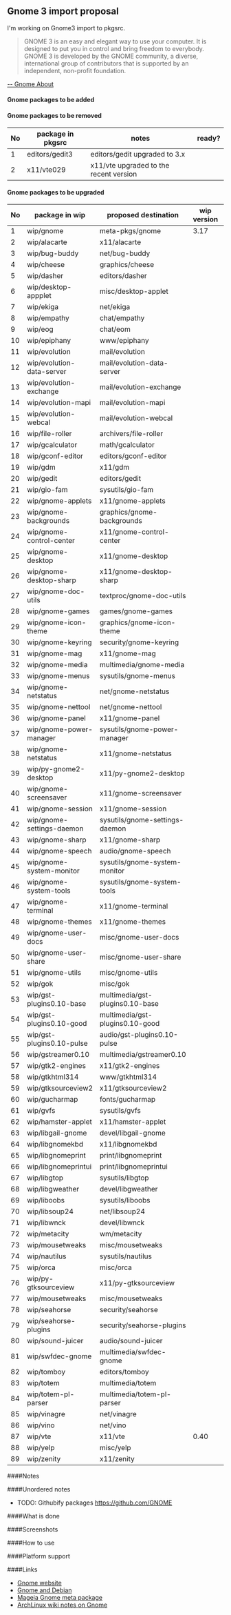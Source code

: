 ## Gnome 3 import proposal

I'm working on Gnome3 import to pkgsrc.

> GNOME 3 is an easy and elegant way to use your computer. It is designed to put you in control and bring freedom to everybody. GNOME 3 is developed by the GNOME community, a diverse, international group of contributors that is supported by an independent, non-profit foundation.

[-- Gnome About](https://www.gnome.org/)

#### Gnome packages to be added

#### Gnome packages to be removed

No | package in pkgsrc | notes | ready?
---|-------------------|-------|-------
1 | editors/gedit3 | editors/gedit upgraded to 3.x |
2 | x11/vte029 | x11/vte upgraded to the recent version |


#### Gnome packages to be upgraded

No | package in wip | proposed destination | wip version | pkgsrc version | notes | ready?
---|----------------|----------------------|-------------|----------------|-------|-------
1 | wip/gnome | meta-pkgs/gnome | 3.17 | 2.26.2 | |
2 | wip/alacarte | x11/alacarte |  |  | |
3 | wip/bug-buddy | net/bug-buddy |  |  | |
4 | wip/cheese | graphics/cheese |  |  | |
5 | wip/dasher | editors/dasher |  |  | |
6 | wip/desktop-appplet | misc/desktop-applet |  |  | |
7 | wip/ekiga | net/ekiga |  |  | |
8 | wip/empathy | chat/empathy |  |  | |
9 | wip/eog | chat/eom |  |  | |
10 | wip/epiphany | www/epiphany |  | | |
11 | wip/evolution | mail/evolution | | | |
12 | wip/evolution-data-server | mail/evolution-data-server | | | |
13 | wip/evolution-exchange | mail/evolution-exchange | | | |
14 | wip/evolution-mapi | mail/evolution-mapi | | | |
15 | wip/evolution-webcal | mail/evolution-webcal | | | |
16 | wip/file-roller | archivers/file-roller | | | |
17 | wip/gcalculator | math/gcalculator | | | |
18 | wip/gconf-editor | editors/gconf-editor | | | |
19 | wip/gdm | x11/gdm | | | |
20 | wip/gedit | editors/gedit | | | |
21 | wip/gio-fam | sysutils/gio-fam | | | |
22 | wip/gnome-applets | x11/gnome-applets | | | |
23 | wip/gnome-backgrounds | graphics/gnome-backgrounds | | | |
24 | wip/gnome-control-center | x11/gnome-control-center | | | |
25 | wip/gnome-desktop | x11/gnome-desktop | | | |
26 | wip/gnome-desktop-sharp | x11/gnome-desktop-sharp | | | |
27 | wip/gnome-doc-utils | textproc/gnome-doc-utils | | | |
28 | wip/gnome-games | games/gnome-games | | | |
29 | wip/gnome-icon-theme | graphics/gnome-icon-theme | | | |
30 | wip/gnome-keyring | security/gnome-keyring | | | |
31 | wip/gnome-mag | x11/gnome-mag | | | |
32 | wip/gnome-media | multimedia/gnome-media | | | |
33 | wip/gnome-menus | sysutils/gnome-menus | | | |
34 | wip/gnome-netstatus | net/gnome-netstatus | | | |
35 | wip/gnome-nettool | net/gnome-nettool | | | |
36 | wip/gnome-panel | x11/gnome-panel | | | |
37 | wip/gnome-power-manager | sysutils/gnome-power-manager | | | |
38 | wip/gnome-netstatus | x11/gnome-netstatus | | | |
39 | wip/py-gnome2-desktop | x11/py-gnome2-desktop | | | |
40 | wip/gnome-screensaver | x11/gnome-screensaver | | | |
41 | wip/gnome-session | x11/gnome-session | | | |
42 | wip/gnome-settings-daemon | sysutils/gnome-settings-daemon | | | |
43 | wip/gnome-sharp | x11/gnome-sharp | | | |
44 | wip/gnome-speech | audio/gnome-speech | | | |
45 | wip/gnome-system-monitor | sysutils/gnome-system-monitor | | | |
46 | wip/gnome-system-tools | sysutils/gnome-system-tools | | | |
47 | wip/gnome-terminal | x11/gnome-terminal | | | |
48 | wip/gnome-themes | x11/gnome-themes | | | |
49 | wip/gnome-user-docs | misc/gnome-user-docs | | | |
50 | wip/gnome-user-share | misc/gnome-user-share | | | |
51 | wip/gnome-utils | misc/gnome-utils | | | |
52 | wip/gok | misc/gok | | | |
53 | wip/gst-plugins0.10-base | multimedia/gst-plugins0.10-base | | | |
54 | wip/gst-plugins0.10-good | multimedia/gst-plugins0.10-good | | | |
55 | wip/gst-plugins0.10-pulse | audio/gst-plugins0.10-pulse | | | |
56 | wip/gstreamer0.10 | multimedia/gstreamer0.10 | | | |
57 | wip/gtk2-engines | x11/gtk2-engines | | | |
58 | wip/gtkhtml314 | www/gtkhtml314 | | | |
59 | wip/gtksourceview2 | x11/gtksourceview2 | | | |
60 | wip/gucharmap | fonts/gucharmap | | | |
61 | wip/gvfs | sysutils/gvfs | | | |
62 | wip/hamster-applet | x11/hamster-applet | | | |
63 | wip/libgail-gnome | devel/libgail-gnome | | | |
64 | wip/libgnomekbd | x11/libgnomekbd | | | |
65 | wip/libgnomeprint | print/libgnomeprint | | | |
66 | wip/libgnomeprintui | print/libgnomeprintui | | | |
67 | wip/libgtop | sysutils/libgtop | | | |
68 | wip/libgweather | devel/libgweather | | | |
69 | wip/liboobs | sysutils/liboobs | | | |
70 | wip/libsoup24 | net/libsoup24 | | | |
71 | wip/libwnck | devel/libwnck | | | |
72 | wip/metacity | wm/metacity | | | |
73 | wip/mousetweaks | misc/mousetweaks | | | |
74 | wip/nautilus | sysutils/nautilus | | | |
75 | wip/orca | misc/orca | | | |
76 | wip/py-gtksourceview | x11/py-gtksourceview | | | |
77 | wip/mousetweaks | misc/mousetweaks | | | |
78 | wip/seahorse | security/seahorse | | | |
79 | wip/seahorse-plugins | security/seahorse-plugins | | | |
80 | wip/sound-juicer | audio/sound-juicer | | | |
81 | wip/swfdec-gnome | multimedia/swfdec-gnome | | | |
82 | wip/tomboy | editors/tomboy | | | |
83 | wip/totem | multimedia/totem | | | |
84 | wip/totem-pl-parser | multimedia/totem-pl-parser | | | |
85 | wip/vinagre | net/vinagre | | | |
86 | wip/vino | net/vino | | | |
87 | wip/vte | x11/vte | 0.40 | 0.28.1 | |
88 | wip/yelp | misc/yelp | | | |
89 | wip/zenity | x11/zenity | | | |


####Notes

####Unordered notes

* TODO: Githubify packages https://github.com/GNOME

####What is done

####Screenshots

####How to use

####Platform support

####Links
- [Gnome website](https://www.gnome.org)
- [Gnome and Debian](https://wiki.debian.org/Gnome)
- [Mageia Gnome meta package](https://svnweb.mageia.org/packages/cauldron/task-gnome/current/SPECS/task-gnome.spec?view=markup)
- [ArchLinux wiki notes on Gnome](https://wiki.archlinux.org/index.php/Gnome)
